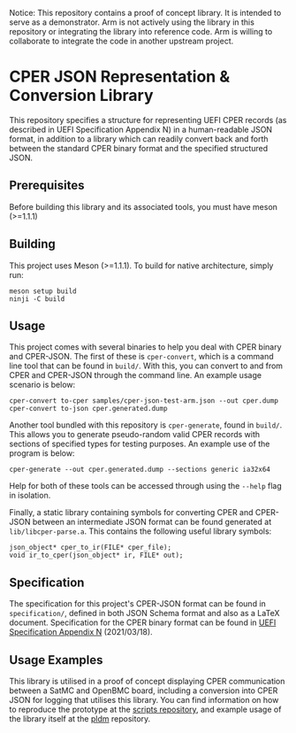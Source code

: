 Notice: This repository contains a proof of concept library. It is intended to
serve as a demonstrator. Arm is not actively using the library in this
repository or integrating the library into reference code. Arm is willing to
collaborate to integrate the code in another upstream project.

# CPER JSON Representation & Conversion Library

This repository specifies a structure for representing UEFI CPER records (as
described in UEFI Specification Appendix N) in a human-readable JSON format, in
addition to a library which can readily convert back and forth between the
standard CPER binary format and the specified structured JSON.

## Prerequisites

Before building this library and its associated tools, you must have meson
(>=1.1.1)

## Building

This project uses Meson (>=1.1.1). To build for native architecture, simply run:

```
meson setup build
ninji -C build
```

## Usage

This project comes with several binaries to help you deal with CPER binary and
CPER-JSON. The first of these is `cper-convert`, which is a command line tool
that can be found in `build/`. With this, you can convert to and from CPER and
CPER-JSON through the command line. An example usage scenario is below:

```
cper-convert to-cper samples/cper-json-test-arm.json --out cper.dump
cper-convert to-json cper.generated.dump
```

Another tool bundled with this repository is `cper-generate`, found in `build/`.
This allows you to generate pseudo-random valid CPER records with sections of
specified types for testing purposes. An example use of the program is below:

```
cper-generate --out cper.generated.dump --sections generic ia32x64
```

Help for both of these tools can be accessed through using the `--help` flag in
isolation.

Finally, a static library containing symbols for converting CPER and CPER-JSON
between an intermediate JSON format can be found generated at
`lib/libcper-parse.a`. This contains the following useful library symbols:

```
json_object* cper_to_ir(FILE* cper_file);
void ir_to_cper(json_object* ir, FILE* out);
```

## Specification

The specification for this project's CPER-JSON format can be found in
`specification/`, defined in both JSON Schema format and also as a LaTeX
document. Specification for the CPER binary format can be found in
[UEFI Specification Appendix N](https://uefi.org/sites/default/files/resources/UEFI_Spec_2_9_2021_03_18.pdf)
(2021/03/18).

## Usage Examples

This library is utilised in a proof of concept displaying CPER communication
between a SatMC and OpenBMC board, including a conversion into CPER JSON for
logging that utilises this library. You can find information on how to reproduce
the prototype at the
[scripts repository](https://gitlab.arm.com/server_management/cper-poc-scripts),
and example usage of the library itself at the
[pldm](https://gitlab.arm.com/server_management/pldm) repository.
